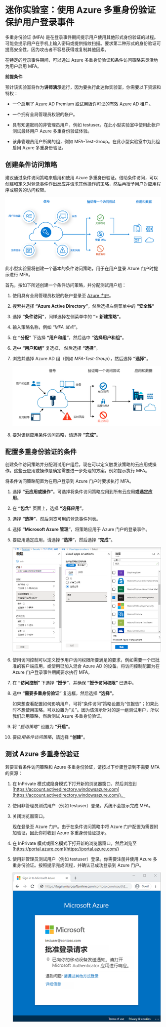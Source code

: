 ﻿# 迷你实验室：使用 Azure 多重身份验证保护用户登录事件

多重身份验证 (MFA) 是在登录事件期间提示用户使用其他形式身份验证的过程。可能会提示用户在手机上输入密码或提供指纹扫描。要求第二种形式的身份验证可提高安全性，因为攻击者不容易获得或复制其他因素。

在特定的登录事件期间，可以通过 Azure 多重身份验证和条件访问策略来灵活地为用户启用 MFA。

**前提条件**

预计该实验室将作为**讲师演示**运行，因为要执行此迷你实验室，你需要以下资源和特权：

* 一个启用了 Azure AD Premium 或试用版许可证的有效 Azure AD 租户。 

* 一个拥有全局管理员权限的帐户。

* 具有知道密码的非管理员用户，例如 testuser。在此小型实验室中使用此帐户测试最终用户 Azure 多重身份验证体验。 


* 该非管理员用户所属的组，例如 MFA-Test-Group。在此小型实验室中为此组启用 Azure 多重身份验证。 


## 创建条件访问策略

建议通过条件访问策略来启用和使用 Azure 多重身份验证。借助条件访问，可以创建和定义对登录事件作出反应并请求其他操作的策略，然后再授予用户对应用程序或服务的访问权限。

![条件访问如何确保登录过程安全的概略图](../../Linked_Image_Files/demo_conditional_access_image1.png)

此小型实验室将创建一个基本的条件访问策略，用于在用户登录 Azure 门户时提示进行 MFA。 

首先，按如下所述创建一个条件访问策略，并分配测试用户组：

1. 使用具有全局管理员权限的帐户登录至 [Azure 门户](https://portal.azure.com/)。

1. 搜索并选择 **“Azure Active Directory”**，然后选择左侧菜单中的 **“安全性”**

1. 选择 **“条件访问”**，同样选择左侧菜单中的 **“+ 新建策略”**。

1. 输入策略名称，例如 *“MFA 试点”*。

1. 在 **“分配”** 下选择 **“用户和组”**，然后选中 **“选择用户和组”**。

1. 选中 **“用户和组”** 复选框， 然后选择 **“选择”**。

1. 浏览并选择 Azure AD 组（例如 *MFA-Test-Group*），然后选择 **“选择”**。

    [![图 3](../../Linked_Image_Files/conditional_access_image2.png)](https://docs.microsoft.com/zh-cn/azure/active-directory/authentication/media/tutorial-enable-azure-mfa/select-group-for-conditional-access.png#lightbox)

1. 要对该组应用条件访问策略，请选择 **“完成”**。

## 配置多重身份验证的条件

创建条件访问策略并分配测试用户组后，现在可以定义触发该策略的云应用或操作。这些云应用或操作是确定需要进一步处理的方案，例如提示执行 MFA。 

将条件访问策略配置为在用户登录到 Azure 门户时要求执行 MFA。

1. 选择 **“云应用或操作”**。可选择将条件访问策略应用到所有云应用**或选定应用**。

1. 在 **“包含”** 页面上，选择 **“选择应用”**。

1. 选择 **“选择”**，然后浏览可用的登录事件列表。

1. 选择 **“Microsoft Azure 管理”**，将策略应用于 Azure 门户的登录事件。

1. 要应用选定应用，请选择 **“选择”**，然后选择 **“完成”**。

    ![选择要包括在条件访问策略中的 Microsoft Azure 管理应用](../../Linked_Image_Files/demo_conditional_access_image3.png)

1. 使用访问控制可以定义授予用户访问权限所要满足的要求，例如需要一个已批准的客户端应用，或使用已加入混合 Azure AD 的设备。将访问控制配置为在 Azure 门户登录事件期间要求执行 MFA。

1. 在 **“访问控制”** 下选择 **“授予”**，并确保 **“授予访问权限”** 已选中。

1. 选中 **“需要多重身份验证”** 复选框，然后选择 **“选择”**。

    如果想查看配置如何影响用户，可将“条件访问”策略设置为“仅报告”；如果此时不想使用策略，可以设置为“关”。因为该演示针对的是一组测试用户，所以我们启用策略，然后测试 Azure 多重身份验证。

1. 将 *“启用策略”* 设置为 **“开启”**。

1. 要应*用条件访问策略*，请选择 **“创建”**。

## 测试 Azure 多重身份验证

若要查看条件访问策略和 Azure 多重身份验证，请按以下步骤登录到不需要 MFA 的资源：

1. 在 InPrivate 模式或隐身模式下打开新的浏览器窗口，然后浏览到 [https://account.activedirectory.windowsazure.com](https://account.activedirectory.windowsazure.com/)。

1. 使用非管理员测试用户（例如 testuser）登录。系统不会提示完成 MFA。

1. 关闭浏览器窗口。

    现在登录至 Azure 门户。由于在条件访问策略中将 Azure 门户配置为需要附加验证，因此你将收到 Azure 多重身份验证提示。

1. 在 InPrivate 模式或匿名模式下打开新的浏览器窗口，然后浏览至 [https://portal.azure.com](https://portal.azure.com/)

1. 使用非管理员测试用户（例如 testuser）登录。你需要注册并使用 Azure 多重身份验证。按照提示完成流程，并确认已成功登录到 Azure 门户。

    ![按照浏览器提示，然后在注册的多重身份验证提示处登录](../../Linked_Image_Files/demo_conditional_access_image4.png)
